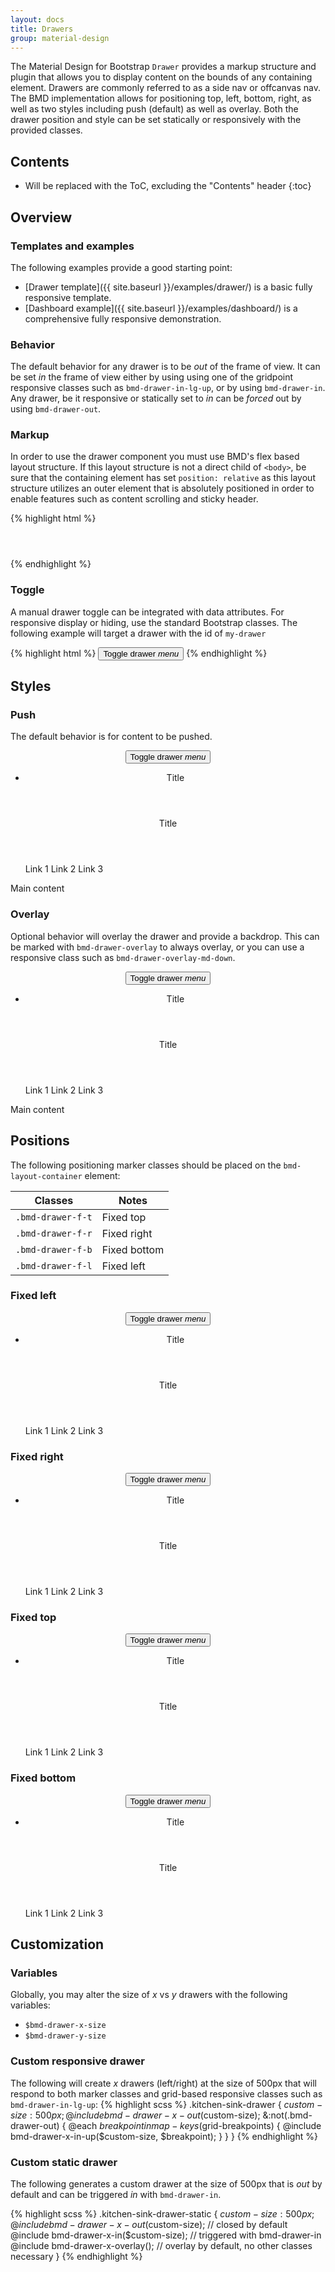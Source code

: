 ```yaml
---
layout: docs
title: Drawers
group: material-design
---
```


The Material Design for Bootstrap `Drawer` provides a markup structure and plugin that allows you to display content on the bounds of any containing element.  Drawers are commonly referred to as a side nav or offcanvas nav.  The BMD implementation allows for positioning top, left, bottom, right, as well as two styles including push (default) as well as overlay.  Both the drawer position and style can be set statically or responsively with the provided classes.  

## Contents

* Will be replaced with the ToC, excluding the "Contents" header
{:toc}

## Overview

### Templates and examples

The following examples provide a good starting point:

- [Drawer template]({{ site.baseurl }}/examples/drawer/) is a basic fully responsive template.
- [Dashboard example]({{ site.baseurl }}/examples/dashboard/) is a comprehensive fully responsive demonstration.

### Behavior

The default behavior for any drawer is to be _out_ of the frame of view.  It can be set _in_ the frame of view either by using using one of the gridpoint responsive classes such as `bmd-drawer-in-lg-up`, or by using `bmd-drawer-in`.   Any drawer, be it responsive or statically set to _in_ can be _forced_ out by using `bmd-drawer-out`.

### Markup

In order to use the drawer component you must use BMD's flex based layout structure.  If this layout structure is not a direct child of `<body>`, be sure that the containing element has set `position: relative` as this layout structure utilizes an outer element that is absolutely positioned in order to enable features such as content scrolling and sticky header.

{% highlight html %}
<div class="bmd-layout-container">
  <header class="bmd-layout-header"> </header>
  <div class="bmd-layout-drawer"> </div>
  <main class="bmd-layout-content"> </main>
</div>
{% endhighlight %}

### Toggle

A manual drawer toggle can be integrated with data attributes.  For responsive display or hiding, use the standard Bootstrap classes.  The following example will target a drawer with the id of `my-drawer`

{% highlight html %}
<button class="navbar-toggler hidden-lg-up" data-toggle="drawer" data-target="#my-drawer" type="button">
  <span class="sr-only">Toggle drawer</span>
  <i class="material-icons">menu</i>
</button>
{% endhighlight %}

## Styles

### Push

The default behavior is for content to be pushed.

<div class="bmd-layout-container bmd-drawer-f-l">
  <header class="bmd-layout-header">
    <div class="navbar navbar-light bg-faded">
      <button class="navbar-toggler" type="button" data-toggle="drawer" data-target="#dw-s1">
        <span class="sr-only">Toggle drawer</span>
        <i class="material-icons">menu</i>
      </button>
      <ul class="nav navbar-nav">
        <li class="nav-item">Title</li>
      </ul>
    </div>
  </header>
  <div id="dw-s1" class="bmd-layout-drawer bg-faded">
    <header>
      <a class="navbar-brand">Title</a>
    </header>
    <ul class="list-group">
      <a class="list-group-item">Link 1</a>
      <a class="list-group-item">Link 2</a>
      <a class="list-group-item">Link 3</a>
    </ul>
  </div>
  <main class="bmd-layout-content">
    <div class="container">
      <p>Main content</p>
    </div>
  </main>
</div>


### Overlay
Optional behavior will overlay the drawer and provide a backdrop.  This can be marked with `bmd-drawer-overlay` to always overlay, or you can use a responsive class such as `bmd-drawer-overlay-md-down`.


<div class="bmd-layout-container bmd-drawer-f-l bmd-drawer-overlay">
  <header class="bmd-layout-header">
    <div class="navbar navbar-light bg-faded">
      <button class="navbar-toggler" type="button" data-toggle="drawer" data-target="#dw-s2">
        <span class="sr-only">Toggle drawer</span>
        <i class="material-icons">menu</i>
      </button>
      <ul class="nav navbar-nav">
        <li class="nav-item">Title</li>
      </ul>
    </div>
  </header>
  <div id="dw-s2" class="bmd-layout-drawer bg-faded">
    <header>
      <a class="navbar-brand">Title</a>
    </header>
    <ul class="list-group">
      <a class="list-group-item">Link 1</a>
      <a class="list-group-item">Link 2</a>
      <a class="list-group-item">Link 3</a>
    </ul>
  </div>
  <main class="bmd-layout-content">
    <div class="container">
      <p>Main content</p>
    </div>
  </main>
</div>


## Positions

The following positioning marker classes should be placed on the `bmd-layout-container` element:  
<table>
  <thead>
    <tr>
      <th>Classes</th>
      <th>Notes</th>
    </tr>
  </thead>
  <tbody>
    <tr>
      <td>
        <code>.bmd-drawer-f-t</code>
      </td>
      <td>
        Fixed top
      </td>
    </tr>
    <tr>
      <td>
        <code>.bmd-drawer-f-r</code>
      </td>
      <td>
        Fixed right
      </td>
    </tr>
    <tr>
      <td>
        <code>.bmd-drawer-f-b</code>
      </td>
      <td>
        Fixed bottom
      </td>
    </tr>
    <tr>
      <td>
        <code>.bmd-drawer-f-l</code>
      </td>
      <td>
        Fixed left
      </td>
    </tr>
  </tbody>
</table>


### Fixed left


<div class="bmd-layout-container bmd-drawer-f-l bmd-drawer-overlay">
  <header class="bmd-layout-header">
    <div class="navbar navbar-light bg-faded">
      <button class="navbar-toggler" type="button" data-toggle="drawer" data-target="#dw-p1">
        <span class="sr-only">Toggle drawer</span>
        <i class="material-icons">menu</i>
      </button>
      <ul class="nav navbar-nav">
        <li class="nav-item">Title</li>
      </ul>
    </div>
  </header>
  <div id="dw-p1" class="bmd-layout-drawer bg-faded">
    <header>
      <a class="navbar-brand">Title</a>
    </header>
    <ul class="list-group">
      <a class="list-group-item">Link 1</a>
      <a class="list-group-item">Link 2</a>
      <a class="list-group-item">Link 3</a>
    </ul>
  </div>
  <main class="bmd-layout-content">
    <div class="container">
      <!-- main content -->
    </div>
  </main>
</div>


### Fixed right


<div class="bmd-layout-container bmd-drawer-f-r bmd-drawer-overlay">
  <header class="bmd-layout-header">
    <div class="navbar navbar-light bg-faded">
      <button class="navbar-toggler" type="button" data-toggle="drawer" data-target="#dw-p2">
        <span class="sr-only">Toggle drawer</span>
        <i class="material-icons">menu</i>
      </button>
      <ul class="nav navbar-nav">
        <li class="nav-item">Title</li>
      </ul>
    </div>
  </header>
  <div id="dw-p2" class="bmd-layout-drawer bg-faded">
    <header>
      <a class="navbar-brand">Title</a>
    </header>
    <ul class="list-group">
      <a class="list-group-item">Link 1</a>
      <a class="list-group-item">Link 2</a>
      <a class="list-group-item">Link 3</a>
    </ul>
  </div>
  <main class="bmd-layout-content">
    <div class="container">
      <!-- main content -->
    </div>
  </main>
</div>


### Fixed top


<div class="bmd-layout-container bmd-drawer-f-t bmd-drawer-overlay">
  <header class="bmd-layout-header">
    <div class="navbar navbar-light bg-faded">
      <button class="navbar-toggler" type="button" data-toggle="drawer" data-target="#dw-p3">
        <span class="sr-only">Toggle drawer</span>
        <i class="material-icons">menu</i>
      </button>
      <ul class="nav navbar-nav">
        <li class="nav-item">Title</li>
      </ul>
    </div>
  </header>
  <div id="dw-p3" class="bmd-layout-drawer bg-faded">
    <header>
      <a class="navbar-brand">Title</a>
    </header>
    <ul class="list-group">
      <a class="list-group-item">Link 1</a>
      <a class="list-group-item">Link 2</a>
      <a class="list-group-item">Link 3</a>
    </ul>
  </div>
  <main class="bmd-layout-content">
    <div class="container">
      <!-- main content -->
    </div>
  </main>
</div>


### Fixed bottom


<div class="bmd-layout-container bmd-drawer-f-b bmd-drawer-overlay">
  <header class="bmd-layout-header">
    <div class="navbar navbar-light bg-faded">
      <button class="navbar-toggler" type="button" data-toggle="drawer" data-target="#dw-p4">
        <span class="sr-only">Toggle drawer</span>
        <i class="material-icons">menu</i>
      </button>
      <ul class="nav navbar-nav">
        <li class="nav-item">Title</li>
      </ul>
    </div>
  </header>
  <div id="dw-p4" class="bmd-layout-drawer bg-faded">
    <header>
      <a class="navbar-brand">Title</a>
    </header>
    <ul class="list-group">
      <a class="list-group-item">Link 1</a>
      <a class="list-group-item">Link 2</a>
      <a class="list-group-item">Link 3</a>
    </ul>
  </div>
  <main class="bmd-layout-content">
    <div class="container">
      <!-- main content -->
    </div>
  </main>
</div>


## Customization

### Variables

Globally, you may alter the size of _x_ vs _y_ drawers with the following variables:

- `$bmd-drawer-x-size`
- `$bmd-drawer-y-size`


### Custom responsive drawer

The following will create _x_ drawers (left/right) at the size of 500px that will respond to both marker classes and grid-based responsive classes such as `bmd-drawer-in-lg-up`:
{% highlight scss %}
.kitchen-sink-drawer {
  $custom-size: 500px;
  @include bmd-drawer-x-out($custom-size);
  &:not(.bmd-drawer-out) {
    @each $breakpoint in map-keys($grid-breakpoints) {
      @include bmd-drawer-x-in-up($custom-size, $breakpoint);
    }
  }
}
{% endhighlight %}

### Custom static drawer

The following generates a custom drawer at the size of 500px that is _out_ by default and can be triggered _in_ with `bmd-drawer-in`.

{% highlight scss %}
.kitchen-sink-drawer-static {
  $custom-size: 500px;
  @include bmd-drawer-x-out($custom-size); // closed by default
  @include bmd-drawer-x-in($custom-size); // triggered with bmd-drawer-in
  @include bmd-drawer-x-overlay(); // overlay by default, no other classes necessary
}
{% endhighlight %}
